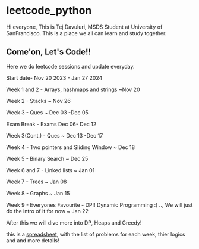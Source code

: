 # leetcode_python

Hi everyone, This is Tej Davuluri, MSDS Student at University of SanFrancisco. This is a place we all can learn and study together. 
## Come'on, Let's Code!!
Here we do leetcode sessions and update everyday.

Start date- Nov 20 2023 - Jan 27 2024 

Week 1 and 2 - Arrays, hashmaps and strings ~Nov 20

Week 2 - Stacks ~ Nov 26

Week 3 - Ques ~ Dec 03 -Dec 05

Exam Break - Exams Dec 06- Dec 12

Week 3(Cont.) - Ques ~ Dec 13 -Dec 17

Week 4 - Two pointers and Sliding Window ~ Dec 18

Week 5 - Binary Search ~ Dec 25

Week 6 and 7 - Linked lists ~ Jan 01

Week 7 - Trees ~ Jan 08

Week 8 - Graphs ~ Jan 15

Week 9 - Everyones Favourite - DP!! Dynamic Programming :) .., We will just do the intro of it for now ~ Jan 22

After this we will dive more into DP, Heaps and Greedy!

this is a [spreadsheet](https://docs.google.com/spreadsheets/d/1gLgM68StbXkP7t3icLS-na7SqsSD4D8HyX8QK0aY8ac/edit?usp=sharing), with the list of problems for each week, thier logics and and more details!
